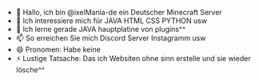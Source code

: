 - 👋 Hallo, ich bin @ixelMania-de ein Deutscher Minecraft Server
- 👀 Ich interessiere mich für JAVA HTML CSS PYTHON usw
- 🌱 Ich lerne gerade JAVA hauptplatine von plugins^^
- 📫 So erreichen Sie mich Discord Server Instagramm usw
- 😄 Pronomen: Habe keine
- ⚡ Lustige Tatsache: Das ich Websiten ohne sinn erstelle und sie wieder lösche^^
